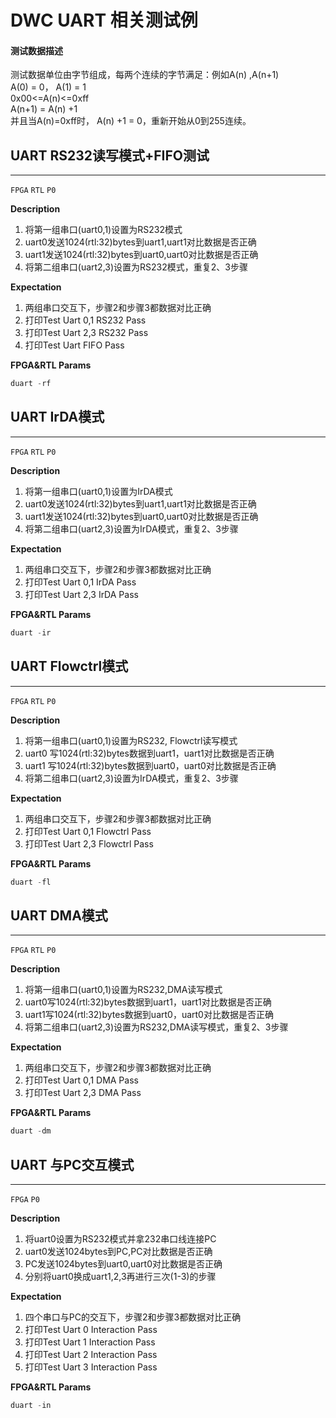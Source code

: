 # DWC UART 相关测试例

#### 测试数据描述
测试数据单位由字节组成，每两个连续的字节满足：例如A(n) ,A(n+1) <br>
A(0) = 0， A(1) = 1 <br>
0x00<=A(n)<=0xff <br>
A(n+1) = A(n) +1 <br>
并且当A(n)=0xff时， A(n) +1 = 0，重新开始从0到255连续。<br>


## UART RS232读写模式+FIFO测试

----
`FPGA` `RTL` `P0`

**Description**

1. 将第一组串口(uart0,1)设置为RS232模式
2. uart0发送1024(rtl:32)bytes到uart1,uart1对比数据是否正确
3. uart1发送1024(rtl:32)bytes到uart0,uart0对比数据是否正确
4. 将第二组串口(uart2,3)设置为RS232模式，重复2、3步骤

**Expectation**

1. 两组串口交互下，步骤2和步骤3都数据对比正确
2. 打印Test Uart 0,1 RS232 Pass 
3. 打印Test Uart 2,3 RS232 Pass
4. 打印Test Uart FIFO Pass

**FPGA&RTL Params**

```c
duart -rf
```

## UART IrDA模式

----
`FPGA` `RTL` `P0`

**Description**

1. 将第一组串口(uart0,1)设置为IrDA模式 
2. uart0发送1024(rtl:32)bytes到uart1,uart1对比数据是否正确 
3. uart1发送1024(rtl:32)bytes到uart0,uart0对比数据是否正确
4. 将第二组串口(uart2,3)设置为IrDA模式，重复2、3步骤

**Expectation**

1. 两组串口交互下，步骤2和步骤3都数据对比正确
2. 打印Test Uart 0,1 IrDA Pass
3. 打印Test Uart 2,3 IrDA Pass

**FPGA&RTL Params**

```c
duart -ir
```

## UART Flowctrl模式

----
`FPGA` `RTL` `P0`

**Description**

1. 将第一组串口(uart0,1)设置为RS232, Flowctrl读写模式
2. uart0 写1024(rtl:32)bytes数据到uart1，uart1对比数据是否正确
3. uart1 写1024(rtl:32)bytes数据到uart0，uart0对比数据是否正确
4. 将第二组串口(uart2,3)设置为IrDA模式，重复2、3步骤

**Expectation**
1. 两组串口交互下，步骤2和步骤3都数据对比正确
2. 打印Test Uart 0,1 Flowctrl Pass
3. 打印Test Uart 2,3 Flowctrl Pass

**FPGA&RTL Params**

```c
duart -fl
```

## UART DMA模式

----
`FPGA` `RTL` `P0`

**Description**

1. 将第一组串口(uart0,1)设置为RS232,DMA读写模式
2. uart0写1024(rtl:32)bytes数据到uart1，uart1对比数据是否正确
3. uart1写1024(rtl:32)bytes数据到uart0，uart0对比数据是否正确
4. 将第二组串口(uart2,3)设置为RS232,DMA读写模式，重复2、3步骤

**Expectation**

1. 两组串口交互下，步骤2和步骤3都数据对比正确
2. 打印Test Uart 0,1 DMA Pass
3. 打印Test Uart 2,3 DMA Pass

**FPGA&RTL Params**

```c
duart -dm
```

## UART 与PC交互模式

----
`FPGA` `P0`

**Description**

1. 将uart0设置为RS232模式并拿232串口线连接PC 
2. uart0发送1024bytes到PC,PC对比数据是否正确 
3. PC发送1024bytes到uart0,uart0对比数据是否正确
4. 分别将uart0换成uart1,2,3再进行三次(1-3)的步骤

**Expectation**

1. 四个串口与PC的交互下，步骤2和步骤3都数据对比正确
2. 打印Test Uart 0 Interaction Pass 
3. 打印Test Uart 1 Interaction Pass
4. 打印Test Uart 2 Interaction Pass
5. 打印Test Uart 3 Interaction Pass

**FPGA&RTL Params**

```c
duart -in
```
